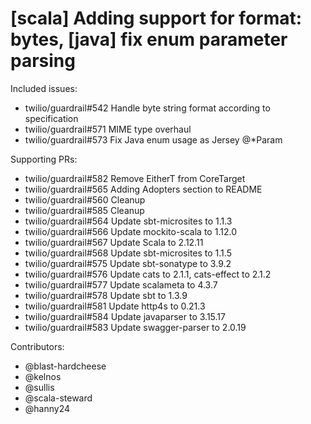 [scala] Adding support for format: bytes, [java] fix enum parameter parsing
====

Included issues:
- twilio/guardrail#542 Handle byte string format according to specification
- twilio/guardrail#571 MIME type overhaul
- twilio/guardrail#573 Fix Java enum usage as Jersey @*Param

Supporting PRs:
- twilio/guardrail#582 Remove EitherT from CoreTarget
- twilio/guardrail#565 Adding Adopters section to README
- twilio/guardrail#560 Cleanup
- twilio/guardrail#585 Cleanup
- twilio/guardrail#564 Update sbt-microsites to 1.1.3
- twilio/guardrail#566 Update mockito-scala to 1.12.0
- twilio/guardrail#567 Update Scala to 2.12.11
- twilio/guardrail#568 Update sbt-microsites to 1.1.5
- twilio/guardrail#575 Update sbt-sonatype to 3.9.2
- twilio/guardrail#576 Update cats to 2.1.1, cats-effect to 2.1.2
- twilio/guardrail#577 Update scalameta to 4.3.7
- twilio/guardrail#578 Update sbt to 1.3.9
- twilio/guardrail#581 Update http4s to 0.21.3
- twilio/guardrail#584 Update javaparser to 3.15.17
- twilio/guardrail#583 Update swagger-parser to 2.0.19

Contributors:
- @blast-hardcheese
- @kelnos
- @sullis
- @scala-steward
- @hanny24
